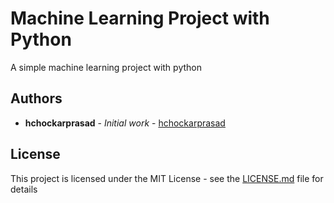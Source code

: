 # Machine Learning Project with Python

A simple machine learning project with python 

## Authors

* **hchockarprasad** - *Initial work* - [hchockarprasad](https://github.com/hchockarprasad)

## License

This project is licensed under the MIT License - see the [LICENSE.md](LICENSE.md) file for details
